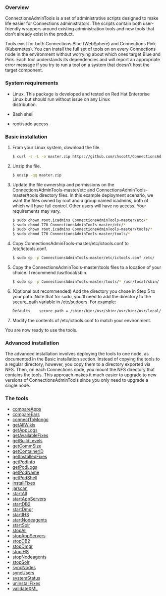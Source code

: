 ### Overview

ConnectionsAdminTools is a set of administrative scripts designed to make life easier for Connections administrators. The 
scripts contain both user-friendly wrappers around existing administration tools and new tools that don't already exist in 
the product.

Tools exist for both Connections Blue (WebSphere) and Connections Pink (Kubernetes). You can install the full set of tools on
on every Connections node in the environment without worrying about which ones target Blue and Pink. Each tool understands
its dependencies and will report an appropriate error message if you try to run a tool on a system that doesn't host the
target component.

### System requirements

- Linux. This package is developed and tested on Red Hat Enterprise Linux but should run without issue on any Linux     
  distribution.
  
- Bash shell

- root/sudo access

### Basic installation

1. From your Linux system, download the file.

   ```Bash
   $ curl -s -L -o master.zip https://github.com/chscott/ConnectionsAdminTools/archive/master.zip
   ```
   
2. Unzip the file.

   ```Bash
   $ unzip -qq master.zip
   ```
   
3. Update the file ownership and permissions on the ConnectionsAdminTools-master/etc and ConnectionsAdminTools-master/tools 
   directory files. In this example deployment scenario, we want the files owned by root and a group named icadmins, both of 
   which will have full control. Other users will have no access. Your requirements may vary.
   
   ```Bash
   $ sudo chown root.icadmins ConnectionsAdminTools-master/etc/*
   $ sudo chmod 770 ConnectionsAdminTools-master/etc/*
   $ sudo chown root.icadmins ConnectionsAdminTools-master/tools/*
   $ sudo chmod 770 ConnectionsAdminTools-master/tools/*
   ```
   
4. Copy ConnectionsAdminTools-master/etc/ictools.conf to /etc/ictools.conf.

   ```Bash
   $ sudo cp -p ConnectionsAdminTools-master/etc/ictools.conf /etc/
   ```
   
5. Copy the ConnectionsAdminTools-master/tools files to a location of your choice. I recommend /usr/local/sbin.

   ```Bash
   $ sudo cp -p ConnectionsAdminTools-master/tools/* /usr/local/sbin/
   
6. (Optional but recommended) Add the directory you chose in Step 5 to your path. Note that for sudo, you'll need to add the
   directory to the secure_path variable in /etc/sudoers. For example:
   
   ```Bash
   Defaults    secure_path = /sbin:/bin:/usr/sbin:/usr/bin:/usr/local/sbin
   ```
   
7. Modify the contents of /etc/ictools.conf to match your environment.

You are now ready to use the tools.

### Advanced installation

The advanced installation involves deploying the tools to one node, as documented in the Basic installation section. Instead 
of copying the tools to a regular directory, however, you copy them to a directory exported via NFS. Then, on each 
Connections node, you mount the NFS directory that contains the tools. This approach makes it much easier to upgrade to new
versions of ConnectionsAdminTools since you only need to upgrade a single node.

### The tools

- [compareApps](doc/compareApps.md)
- [compareEars](doc/compareEars.md)
- [connectToMongo](doc/connectToMongo.md)
- [getAllWikis](doc/getAllWikis.md)
- [getAppLogs](doc/getAllAppLogs.md)
- [getAvailableFixes](doc/getAvailableFixes.md)
- [getBuildLevels](doc/getBuildLevels.md)
- [getCommSize](doc/getCommSize.md)
- [getContainerID](doc/getContainerID.md)
- [getInstalledFixes](doc/getInstalledFixes.md)
- [getPodInfo](doc/getPodInfo.md)
- [getPodLogs](doc/getPodLogs.md)
- [getPodName](doc/getPodName.md)
- [getPodShell](doc/getPodShell.md)
- [installFixes](doc/installFixes.md)
- [jarscan](doc/jarscan.md)
- [startAll](doc/startAll.md)
- [startAppServers](doc/startAppServers.md)
- [startDB2](doc/startDB2.md)
- [startDmgr](doc/startDmgr.md)
- [startIHS](doc/startIHS.md)
- [startNodeagents](doc/startNodeagents.md)
- [startSolr](doc/startSolr.md)
- [stopAll](doc/stopAll.md)
- [stopAppServers](doc/stopAppServers.md)
- [stopDB2](doc/stopDB2.md)
- [stopDmgr](doc/stopDmgr.md)
- [stopIHS](doc/stopIHS.md)
- [stopNodeagents](doc/stopNodeagents.md)
- [stopSolr](doc/stopSolr.md)
- [syncNodes](doc/syncNodes.md)
- [syncUsers](doc/syncUsers.md)
- [systemStatus](doc/systemStatus.md)
- [uninstallFixes](doc/uninstallFixes.md)
- [validateXML](doc/validateXML.md)